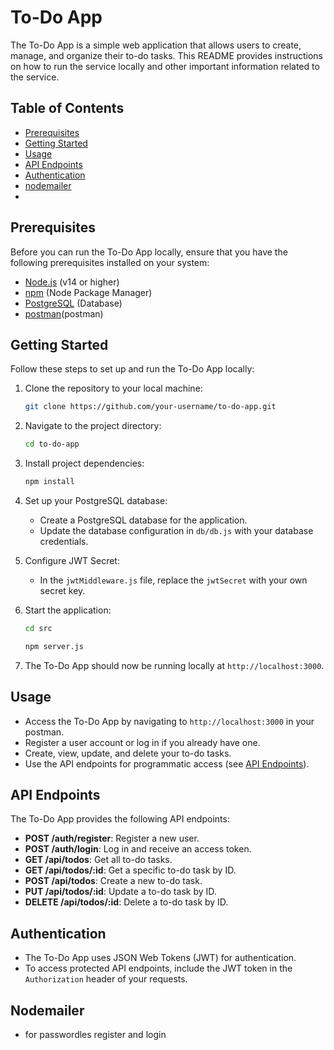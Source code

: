 
# To-Do App

The To-Do App is a simple web application that allows users to create, manage, and organize their to-do tasks. This README provides instructions on how to run the service locally and other important information related to the service.

## Table of Contents

- [Prerequisites](#prerequisites)
- [Getting Started](#getting-started)
- [Usage](#usage)
- [API Endpoints](#api-endpoints)
- [Authentication](#authentication)
- [nodemailer](#nodemailer)
-

## Prerequisites

Before you can run the To-Do App locally, ensure that you have the following prerequisites installed on your system:

- [Node.js](https://nodejs.org/) (v14 or higher)
- [npm](https://www.npmjs.com/) (Node Package Manager)
- [PostgreSQL](https://www.postgresql.org/) (Database)
- [postman](https://www.postman.com/)(postman)
## Getting Started

Follow these steps to set up and run the To-Do App locally:

1. Clone the repository to your local machine:

   ```bash
   git clone https://github.com/your-username/to-do-app.git
   ```

2. Navigate to the project directory:

   ```bash
   cd to-do-app
   ```

3. Install project dependencies:

   ```bash
   npm install
   ```

4. Set up your PostgreSQL database:
   - Create a PostgreSQL database for the application.
   - Update the database configuration in `db/db.js` with your database credentials.

5. Configure JWT Secret:
   - In the `jwtMiddleware.js` file, replace the `jwtSecret` with your own secret key.

6. Start the application:
   ```bash
   cd src
   ```
   ```bash
   npm server.js
   ```

7. The To-Do App should now be running locally at `http://localhost:3000`.

## Usage

- Access the To-Do App by navigating to `http://localhost:3000` in your postman.
- Register a user account or log in if you already have one.
- Create, view, update, and delete your to-do tasks.
- Use the API endpoints for programmatic access (see [API Endpoints](#api-endpoints)).

## API Endpoints

The To-Do App provides the following API endpoints:

- **POST /auth/register**: Register a new user.
- **POST /auth/login**: Log in and receive an access token.
- **GET /api/todos**: Get all to-do tasks.
- **GET /api/todos/:id**: Get a specific to-do task by ID.
- **POST /api/todos**: Create a new to-do task.
- **PUT /api/todos/:id**: Update a to-do task by ID.
- **DELETE /api/todos/:id**: Delete a to-do task by ID.

## Authentication

- The To-Do App uses JSON Web Tokens (JWT) for authentication.
- To access protected API endpoints, include the JWT token in the `Authorization` header of your requests.

## Nodemailer
- for passwordles register and login

